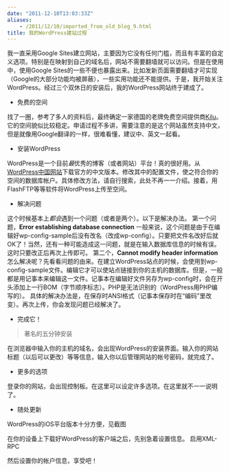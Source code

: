 ```yaml
---
date: "2011-12-10T13:03:33Z"
aliases:
    - /2011/12/10/imported_from_old_blog_9.html
title: 我的WordPress建站过程
---
```


我一直采用Google Sites建立网站，主要因为它没有任何门槛，而且有丰富的自定义选项。特别是在映射到自己的域名后，网站不需要翻墙就可以访问。但是在使用中，使用Google Sites的一些不便也暴露出来。比如发新页面需要翻墙才可实现（Google的大部分功能均被屏蔽），一些实用功能还不能提供。于是，我开始关注WordPress。经过三个双休日的安装后，我的WordPress网站终于建成了。
<ul>
	<li>免费的空间</li>
</ul>
找了一圈，参考了多人的资料后，最终确定一家德国的老牌免费空间提供商<a href="http://www.kilu.de">Kilu</a>。它的空间貌似比较稳定。申请过程不多讲，需要注意的是这个网站虽然支持中文，但是就像用Google翻译的一样，很难看懂，建议中、英文一起看。
<ul>
	<li>安装WordPress</li>
</ul>
WordPress是一个目前<em>最</em>优秀的博客（或者网站）平台！真的很好用。从<a href="http://cn.wordpress.org/">WordPress中国网站</a>下载官方的中文版本。修改其中的配置文件，使之符合你的空间的数据库帐户。具体修改方法，请自行搜索，此处不再一一介绍。接着，用FlashFTP等等软件将WordPress上传至空间。
<ul>
	<li>解决问题</li>
</ul>
这个时候基本上<em>都会</em>遇到一个问题（或者是两个）。以下是解决办法。
第一个问题，<strong>Error establishing database connection</strong>
一般来说，这个问题是由于在编辑好wp-config-sample后没有改名（改成wp-config）。只要把文件名改好后就OK了！当然，还有一种可能造成这一问题，就是在输入数据库信息的时候有误。这时只要改正后再次上传即可。
第二个，<strong>Cannot modify header information</strong>
怎么解决呢？先看看问题的由来。在建立WordPress站点的时候，会使用到wp-config-sample文件。编辑它才可以使站点链接到你的主机的数据库。但是，一般都是用记事本来编辑这一文件。记事本在编辑好文件另存为wp-config时，会在开头添加上一行BOM（字节顺序标志）。PHP是无法识别的（WordPress用PHP编写的）。
具体的解决办法是，在保存时ANSI格式（记事本保存时在“编码”里改变）。再次上传，你会发现问题已经解决了。
<ul>
	<li>完成它！</li>
</ul>
<blockquote>著名的五分钟安装</blockquote>
在浏览器中输入你的主机的域名，会出现WordPress的安装界面。输入你的网站标题（以后可以更改）等等信息，输入你以后管理网站的帐号密码，就完成了。
<ul>
	<li>更多的选项</li>
</ul>
登录你的网站，会出现控制板。在这里可以设定许多选项。在这里就不一一说明了。
<ul>
	<li>随处更新</li>
</ul>
WordPress的iOS平台版本十分方便，见截图


在你的设备上下载好WordPress的客户端之后，先别急着设置信息。
启用XML-RPC

然后设置你的帐户信息，享受吧！